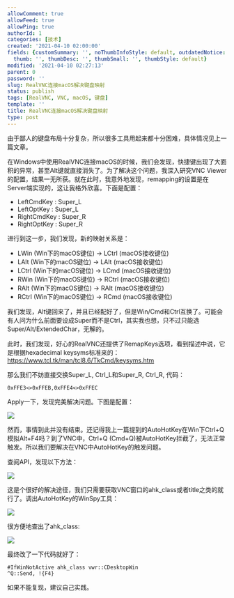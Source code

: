 ```yaml
---
allowComment: true
allowFeed: true
allowPing: true
authorId: 1
categories: [技术]
created: '2021-04-10 02:00:00'
fields: {customSummary: '', noThumbInfoStyle: default, outdatedNotice: 'no', reprint: standard,
  thumb: '', thumbDesc: '', thumbSmall: '', thumbStyle: default}
modified: '2021-04-10 02:27:13'
parent: 0
password: ''
slug: RealVNC连接macOS解决键盘映射
status: publish
tags: [RealVNC, VNC, macOS, 键盘]
template: ''
title: RealVNC连接macOS解决键盘映射
type: post
---
```

由于鄙人的键盘布局十分复杂，所以很多工具用起来都十分困难，具体情况见上一篇文章。

在Windows中使用RealVNC连接macOS的时候，我们会发现，快捷键出现了大面积的异常，甚至Alt键就直接消失了。为了解决这个问题，我深入研究VNC Viewer的配置，结果一无所获。就在此时，我意外地发现，remapping的设置是在Server端实现的，这让我格外欣喜。下面是配置：

- LeftCmdKey : Super_L
- LeftOptKey : Super_L
- RightCmdKey : Super_R
- RightOptKey : Super_R

进行到这一步，我们发现，新的映射关系是：

- LWin (Win下的macOS键位) -> LCtrl (macOS接收键位)
- LAlt (Win下的macOS键位) -> LAlt (macOS接收键位)
- LCtrl (Win下的macOS键位) -> LCmd (macOS接收键位)
- RWin (Win下的macOS键位) -> RCtrl (macOS接收键位)
- RAlt (Win下的macOS键位) -> RAlt (macOS接收键位)
- RCtrl (Win下的macOS键位) -> RCmd (macOS接收键位)

我们发现，Alt键回来了，并且已经配好了，但是Win/Cmd和Ctrl互换了。可能会有人问为什么前面要设成Super而不是Ctrl，其实我也想，只不过只能选Super/Alt/ExtendedChar，无解的。

此时，我们发现，好心的RealVNC还提供了RemapKeys选项，看到描述中说，它是根据hexadecimal keysyms标准来的：https://www.tcl.tk/man/tcl8.6/TkCmd/keysyms.htm

那么我们不妨直接交换Super_L, Ctrl_L和Super_R, Ctrl_R, 代码：

```
0xFFE3<>0xFFEB,0xFFE4<>0xFFEC
```

Apply一下，发现完美解决问题。下图是配置：

![](https://cdn.jsdelivr.net/gh/JeffersonQin/blog-asset@latest/usr/picgo/20210410021443.png)

然而，事情到此并没有结束。还记得我上一篇提到的AutoHotKey在Win下Ctrl+Q模拟Alt+F4吗？到了VNC中，Ctrl+Q (Cmd+Q)被AutoHotKey拦截了，无法正常触发。所以我们要解决在VNC中AutoHotKey的触发问题。

查阅API，发现以下方法：

![](https://cdn.jsdelivr.net/gh/JeffersonQin/blog-asset@latest/usr/picgo/20210410022404.png)

这是个很好的解决途径，我们只需要获取VNC窗口的ahk_class或者title之类的就行了。调出AutoHotKey的WinSpy工具：

![](https://cdn.jsdelivr.net/gh/JeffersonQin/blog-asset@latest/usr/picgo/20210410022510.png)

很方便地查出了ahk_class:

![](https://cdn.jsdelivr.net/gh/JeffersonQin/blog-asset@latest/usr/picgo/20210410022619.png)

最终改了一下代码就好了：

```
#IfWinNotActive ahk_class vwr::CDesktopWin
^Q::Send, !{F4}
```

如果不能复现，建议自己实践。